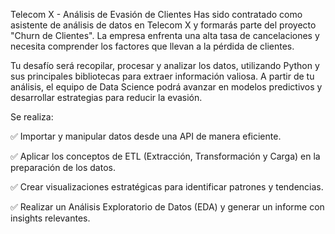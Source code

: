 Telecom X - Análisis de Evasión de Clientes
Has sido contratado como asistente de análisis de datos en Telecom X y formarás parte del proyecto "Churn de Clientes". La empresa enfrenta una alta tasa de cancelaciones y necesita comprender los factores que llevan a la pérdida de clientes.

Tu desafío será recopilar, procesar y analizar los datos, utilizando Python y sus principales bibliotecas para extraer información valiosa. A partir de tu análisis, el equipo de Data Science podrá avanzar en modelos predictivos y desarrollar estrategias para reducir la evasión.

Se realiza:

✅ Importar y manipular datos desde una API de manera eficiente.

✅ Aplicar los conceptos de ETL (Extracción, Transformación y Carga) en la preparación de los datos.

✅ Crear visualizaciones estratégicas para identificar patrones y tendencias.

✅ Realizar un Análisis Exploratorio de Datos (EDA) y generar un informe con insights relevantes.
